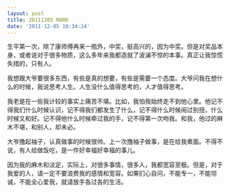 ```yaml
---
layout: post
title: 20111205 MARK
date: '2011-12-05 10:34:24'
---
```



 生平第一次，除了康师傅再来一瓶外，中奖，挺高兴的，因为中奖。但是对奖品本身，或者说对于很多物质，这么多年来我都造就了波澜不惊的本事。真正让我惊慌失措的，只有人。

 我想跟大爷要很多东西，有些是真的想要，有些是需要一个态度。大爷问我在想什么的时候，我说思考人生。人生没什么值得思考的，人才值得思考。

 我老是在一些我计较的事实上痛苦不堪。比如，我怕我始终走不到他心里。他记不得我们什么时候认识，记不得我们都发生了什么，记不得什么时候闹过别扭，什么时候又和好。记不得他什么时候牵过我的手，记不得第一次吻我。和我，他过的麻木不堪，和别人，却未必。

 大爷撸起袖子，认真做事的时候很帅。上一次撸袖子做事，是在给我煮面。不得不说，有人给做饭吃，是一件好幸福好幸福的事儿。

 因为我的麻木和淡定，实际上，对很多事情，很多人，我都宽容至极。但是，对于我爱的人，请一定不要浪费我的感情和宽容。如果扪心自问，不能专一，不能坦诚，不能全心爱我，就请放手各过各的生活。


